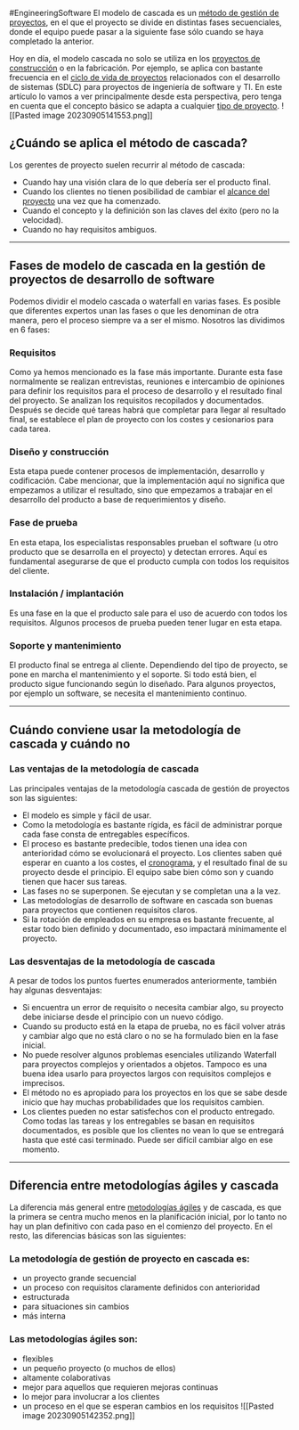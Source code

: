 #EngineeringSoftware 
El modelo de cascada es un [método de gestión de proyectos](https://blog.ganttpro.com/es/metodologia-proyecto/), en el que el proyecto se divide en distintas fases secuenciales, donde el equipo puede pasar a la siguiente fase sólo cuando se haya completado la anterior.

Hoy en día, el modelo cascada no solo se utiliza en los [proyectos de construcción](https://blog.ganttpro.com/es/gerencia-administracion-de-proyectos-de-construccion/) o en la fabricación. Por ejemplo, se aplica con bastante frecuencia en el [ciclo de vida de proyectos](https://blog.ganttpro.com/es/ciclo-vida-de-un-proyecto/) relacionados con el desarrollo de sistemas (SDLC) para proyectos de ingeniería de software y TI. En este artículo lo vamos a ver principalmente desde esta perspectiva, pero tenga en cuenta que el concepto básico se adapta a cualquier [tipo de proyecto](https://blog.ganttpro.com/es/por-que-es-importante-definir-los-tipos-de-proyectos-para-lograr-sus-objetivos/).
![[Pasted image 20230905141553.png]]
## **¿Cuándo se aplica el método de cascada?**
Los gerentes de proyecto suelen recurrir al método de cascada:

- Cuando hay una visión clara de lo que debería ser el producto final.
- Cuando los clientes no tienen posibilidad de cambiar el [alcance del proyecto](https://blog.ganttpro.com/es/alcance-del-proyecto/) una vez que ha comenzado.
- Cuando el concepto y la definición son las claves del éxito (pero no la velocidad).
- Cuando no hay requisitos ambiguos.
---
## **Fases de modelo de cascada en la gestión de proyectos de desarrollo de software**
Podemos dividir el modelo cascada o waterfall en varias fases. Es posible que diferentes expertos unan las fases o que les denominan de otra manera, pero el proceso siempre va a ser el mismo. Nosotros las dividimos en 6 fases:

### **Requisitos**
Como ya hemos mencionado es la fase más importante. Durante esta fase normalmente se realizan entrevistas, reuniones e intercambio de opiniones para definir los requisitos para el proceso de desarrollo y el resultado final del proyecto. Se analizan los requisitos recopilados y documentados. Después se decide qué tareas habrá que completar para llegar al resultado final, se establece el plan de proyecto con los costes y cesionarios para cada tarea. 
### **Diseño y construcción**
Esta etapa puede contener procesos de implementación, desarrollo y codificación. Cabe mencionar, que la implementación aquí no significa que empezamos a utilizar el resultado, sino que empezamos a trabajar en el desarrollo del producto a base de requerimientos y diseño.   
### **Fase de prueba**
En esta etapa, los especialistas responsables prueban el software (u otro producto que se desarrolla en el proyecto) y detectan errores. Aquí es fundamental asegurarse de que el producto cumpla con todos los requisitos del cliente.
### **Instalación / implantación** 
Es una fase en la que el producto sale para el uso de acuerdo con todos los requisitos. Algunos procesos de prueba pueden tener lugar en esta etapa.
### **Soporte y mantenimiento**
El producto final se entrega al cliente. Dependiendo del tipo de proyecto, se pone en marcha el mantenimiento y el soporte. Si todo está bien, el producto sigue funcionando según lo diseñado. Para algunos proyectos, por ejemplo un software, se necesita el mantenimiento continuo.

---
## **Cuándo conviene usar la metodología de cascada y cuándo no**
### **Las ventajas de la metodología de cascada**

Las principales ventajas de la metodología cascada de gestión de proyectos son las siguientes:

- El modelo es simple y fácil de usar.
- Como la metodología es bastante rígida, es fácil de administrar porque cada fase consta de entregables específicos.
- El proceso es bastante predecible, todos tienen una idea con anterioridad cómo se evolucionará el proyecto. Los clientes saben qué esperar en cuanto a los costes, el [cronograma](https://blog.ganttpro.com/es/como-hacer-un-cronograma-de-actividades/#que-es-un-cronograma), y el resultado final de su proyecto desde el principio. El equipo sabe bien cómo son y cuando tienen que hacer sus tareas. 
- Las fases no se superponen. Se ejecutan y se completan una a la vez.
- Las metodologías de desarrollo de software en cascada son buenas para proyectos que contienen requisitos claros.
- Si la rotación de empleados en su empresa es bastante frecuente, al estar todo bien definido y documentado, eso impactará mínimamente el proyecto.

### **Las desventajas de la metodología de cascada**

A pesar de todos los puntos fuertes enumerados anteriormente, también hay algunas desventajas:

- Si encuentra un error de requisito o necesita cambiar algo, su proyecto debe iniciarse desde el principio con un nuevo código.
- Cuando su producto está en la etapa de prueba, no es fácil volver atrás y cambiar algo que no está claro o no se ha formulado bien en la fase inicial.
- No puede resolver algunos problemas esenciales utilizando Waterfall para proyectos complejos y orientados a objetos. Tampoco es una buena idea usarlo para proyectos largos con requisitos complejos e imprecisos.
- El método no es apropiado para los proyectos en los que se sabe desde inicio que hay muchas probabilidades que los requisitos cambien.
- Los clientes pueden no estar satisfechos con el producto entregado. Como todas las tareas y los entregables se basan en requisitos documentados, es posible que los clientes no vean lo que se entregará hasta que esté casi terminado. Puede ser difícil cambiar algo en ese momento.
---

## **Diferencia entre metodologías ágiles y cascada**
La diferencia más general entre [metodologías ágiles](https://blog.ganttpro.com/es/guia-completa-para-los-diagramas-de-gantt/) y de cascada, es que la primera se centra mucho menos en la planificación inicial, por lo tanto no hay un plan definitivo con cada paso en el comienzo del proyecto. En el resto, las diferencias básicas son las siguientes:
### **La metodología de gestión de proyecto en cascada es:**
- un proyecto grande secuencial
- un proceso con requisitos claramente definidos con anterioridad
- estructurada
- para situaciones sin cambios
- más interna
### **Las metodologías ágiles son:**
- flexibles
- un pequeño proyecto (o muchos de ellos)
- altamente colaborativas
- mejor para aquellos que requieren mejoras continuas
- lo mejor para involucrar a los clientes
- un proceso en el que se esperan cambios en los requisitos
![[Pasted image 20230905142352.png]]